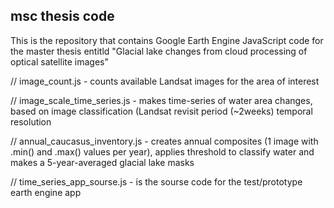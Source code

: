 ## msc thesis code

This is the repository that contains Google Earth Engine JavaScript code for the master thesis entitld "Glacial lake changes from cloud processing of optical satellite images"

// image_count.js - counts available Landsat images for the area of interest 

// image_scale_time_series.js - makes time-series of water area changes, based on image classification (Landsat revisit period (~2weeks) temporal resolution

// annual_caucasus_inventory.js - creates annual composites (1 image with .min() and .max() values per year), applies threshold to classify water and makes a 5-year-averaged glacial lake masks

// time_series_app_sourse.js - is the sourse code for the test/prototype earth engine app 
